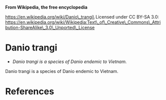**From Wikipedia, the free encyclopedia**

https://en.wikipedia.org/wiki/Danio\_trangi\
Licensed under CC BY-SA 3.0:\
https://en.wikipedia.org/wiki/Wikipedia:Text\_of\_Creative\_Commons\_Attribution-ShareAlike\_3.0\_Unported\_License

Danio trangi
============

-   *Danio trangi is a species of Danio endemic to Vietnam.*

Danio trangi is a species of Danio endemic to Vietnam.

References
==========
